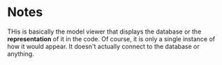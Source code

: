Notes
===
THis is basically the model viewer that displays the database or the **representation** of it in the code. 
Of course, it is only a single instance of how it would appear. It doesn't actually connect
to the database or anything.